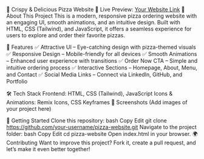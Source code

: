 🍕 Crispy & Delicious Pizza Website
🚀 Live Preview: [Your Website Link](https://laxmi-mehta.github.io/PizzaFiesta-Website/)
📜 About This Project
This is a modern, responsive pizza ordering website with an engaging UI, smooth animations, and an intuitive design. Built with HTML, CSS (Tailwind), 
and JavaScript, it offers a seamless experience for users to explore and order their favorite pizzas.

🎨 Features
✅ Attractive UI – Eye-catching design with pizza-themed visuals
✅ Responsive Design – Mobile-friendly for all devices
✅ Smooth Animations – Enhanced user experience with transitions
✅ Order Now CTA – Simple and intuitive ordering process
✅ Interactive Sections – Homepage, About, Menu, and Contact
✅ Social Media Links – Connect via LinkedIn, GitHub, and Portfolio

🛠️ Tech Stack
Frontend: HTML, CSS (Tailwind), JavaScript
Icons & Animations: Remix Icons, CSS Keyframes
📸 Screenshots
(Add images of your project here)

🚀 Getting Started
Clone this repository:
bash
Copy
Edit
git clone https://github.com/your-username/pizza-website.git
Navigate to the project folder:
bash
Copy
Edit
cd pizza-website
Open index.html in your browser.
🌍 Contributing
Want to improve this project? Fork it, create a pull request, and let’s make it even better together!
